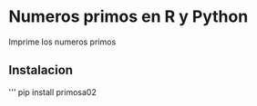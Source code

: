 # Numeros primos en R y Python

Imprime los numeros primos

## Instalacion

''' pip install primosa02

